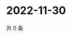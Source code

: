 # 2022-11-30

共 0 条

<!-- BEGIN WEIBO -->
<!-- 最后更新时间 Wed Nov 30 2022 13:14:35 GMT+0800 (China Standard Time) -->

<!-- END WEIBO -->
